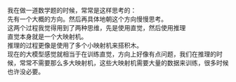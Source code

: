  我在做一道数学题的时候，常常是这样思考的：  
 先有一个大概的方向。然后再具体地朝这个方向慢慢思考。  
 这两个过程我觉得用到了两种思维，先是使用直觉，然后使用推理  
 直觉本身就是一个大映射机。  
 推理的过程更像是使用了多个小映射机来搭积木。  
 现在的大模型感觉就相当于在训练直觉，方向上好像有点问题，我们在推理的时候，常常不需要那么多大映射机，这些大映射机需要大量的数据来训练，很多时候也许没必要。  